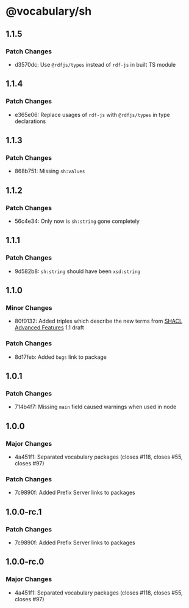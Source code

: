 # @vocabulary/sh

## 1.1.5

### Patch Changes

- d3570dc: Use `@rdfjs/types` instead of `rdf-js` in built TS module

## 1.1.4

### Patch Changes

- e365e06: Replace usages of `rdf-js` with `@rdfjs/types` in type declarations

## 1.1.3

### Patch Changes

- 868b751: Missing `sh:values`

## 1.1.2

### Patch Changes

- 56c4e34: Only now is `sh:string` gone completely

## 1.1.1

### Patch Changes

- 9d582b8: `sh:string` should have been `xsd:string`

## 1.1.0

### Minor Changes

- 80f0132: Added triples which describe the new terms from [SHACL Advanced Features](https://w3c.github.io/shacl/shacl-af/) 1.1 draft

### Patch Changes

- 8d17feb: Added `bugs` link to package

## 1.0.1

### Patch Changes

- 714b4f7: Missing `main` field caused warnings when used in node

## 1.0.0

### Major Changes

- 4a451f1: Separated vocabulary packages (closes #118, closes #55, closes #97)

### Patch Changes

- 7c9890f: Added Prefix Server links to packages

## 1.0.0-rc.1

### Patch Changes

- 7c9890f: Added Prefix Server links to packages

## 1.0.0-rc.0

### Major Changes

- 4a451f1: Separated vocabulary packages (closes #118, closes #55, closes #97)
